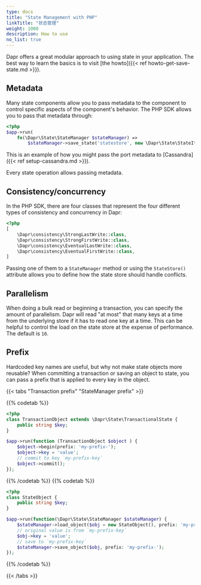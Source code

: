 ```yaml
---
type: docs
title: "State Management with PHP"
linkTitle: "状态管理"
weight: 1000
description: How to use
no_list: true
---
```


Dapr offers a great modular approach to using state in your application. The best way to learn the basics is to visit [the howto]({{< ref howto-get-save-state.md >}}).

## Metadata

Many state components allow you to pass metadata to the component to control specific aspects of the component's behavior. The PHP SDK allows you to pass that metadata through:

```php
<?php
$app->run(
    fn(\Dapr\State\StateManager $stateManager) => 
        $stateManager->save_state('statestore', new \Dapr\State\StateItem('key', 'value', metadata: ['port' => '112'])));
```

This is an example of how you might pass the port metadata to [Cassandra]({{< ref setup-cassandra.md >}}).

Every state operation allows passing metadata.

## Consistency/concurrency

In the PHP SDK, there are four classes that represent the four different types of consistency and concurrency in Dapr:

```php
<?php
[
    \Dapr\consistency\StrongLastWrite::class, 
    \Dapr\consistency\StrongFirstWrite::class,
    \Dapr\consistency\EventualLastWrite::class,
    \Dapr\consistency\EventualFirstWrite::class,
] 
```

Passing one of them to a `StateManager` method or using the `StateStore()` attribute allows you to define how the state store should handle conflicts.

## Parallelism

When doing a bulk read or beginning a transaction, you can specify the amount of parallelism. Dapr will read "at most" that many keys at a time from the underlying store if it has to read one key at a time. This can be helpful to control the load on the state store at the expense of performance. The default is `10`.

## Prefix

Hardcoded key names are useful, but why not make state objects more reusable? When committing a transaction or saving an object to state, you can pass a prefix that is applied to every key in the object.

{{< tabs "Transaction prefix" "StateManager prefix" >}}

{{% codetab %}}

```php
<?php
class TransactionObject extends \Dapr\State\TransactionalState {
    public string $key;
}

$app->run(function (TransactionObject $object ) {
    $object->begin(prefix: 'my-prefix-');
    $object->key = 'value';
    // commit to key `my-prefix-key`
    $object->commit();
});
```

{{% /codetab %}}
{{% codetab %}}

```php
<?php
class StateObject {
    public string $key;
}

$app->run(function(\Dapr\State\StateManager $stateManager) {
    $stateManager->load_object($obj = new StateObject(), prefix: 'my-prefix-');
    // original value is from `my-prefix-key`
    $obj->key = 'value';
    // save to `my-prefix-key`
    $stateManager->save_object($obj, prefix: 'my-prefix-');
});
```

{{% /codetab %}}

{{< /tabs >}}
